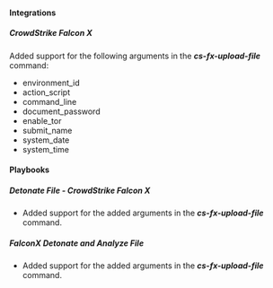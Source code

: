 
#### Integrations
##### CrowdStrike Falcon X
Added support for the following arguments in the ***cs-fx-upload-file*** command:
- environment_id
- action_script
- command_line
- document_password
- enable_tor
- submit_name
- system_date
- system_time

#### Playbooks
##### Detonate File - CrowdStrike Falcon X
- Added support for the added arguments in the ***cs-fx-upload-file*** command.
##### FalconX Detonate and Analyze File
- Added support for the added arguments in the ***cs-fx-upload-file*** command.